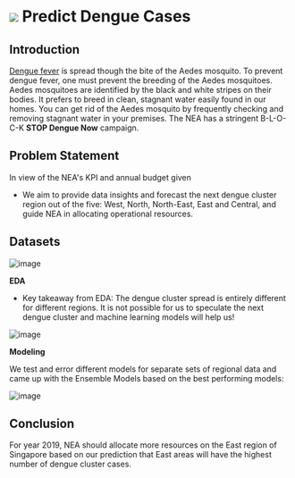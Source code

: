 # ![](https://ga-dash.s3.amazonaws.com/production/assets/logo-9f88ae6c9c3871690e33280fcf557f33.png) Predict Dengue Cases

## Introduction

[Dengue fever](https://www.healthhub.sg/a-z/diseases-and-conditions/192/topic_dengue_fever_MOH) is spread though the bite of the Aedes mosquito. To prevent dengue fever, one must prevent the breeding of the Aedes mosquitoes. Aedes mosquitoes are identified by the black and white stripes on their bodies. It prefers to breed in clean, stagnant water easily found in our homes. You can get rid of the Aedes mosquito by frequently checking and removing stagnant water in your premises. The NEA has a stringent B-L-O-C-K **STOP Dengue Now** campaign.

## Problem Statement

In view of the NEA's KPI and annual budget given

- We aim to provide data insights and forecast the next dengue cluster region out of the five: West, North, North-East, East and Central, and guide NEA in allocating operational resources.

## Datasets

![image](https://user-images.githubusercontent.com/121992397/235281574-2eebef36-ff16-4c4f-b4c4-538902d7e49f.png)

**EDA**

- Key takeaway from EDA: The dengue cluster spread is entirely different for different regions. It is not possible for us to speculate the next dengue cluster and machine learning models will help us!

![image](https://user-images.githubusercontent.com/121992397/235281632-f3684558-f30f-49cc-a25a-2a0ab3f1d02d.png)


**Modeling**

We test and error different models for separate sets of regional data and came up with the Ensemble Models based on the best performing models:

![image](https://user-images.githubusercontent.com/121992397/235281778-25480f7a-c6ee-411a-8cfd-c7fa4dd07698.png)


## Conclusion

For year 2019, NEA should allocate more resources on the East region of Singapore based on our prediction that East areas will have the highest number of dengue cluster cases.
